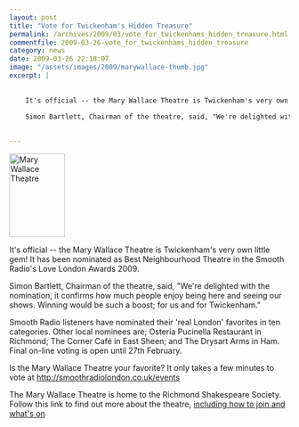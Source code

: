 ```yaml
---
layout: post
title: "Vote for Twickenham's Hidden Treasure"
permalink: /archives/2009/03/vote_for_twickenhams_hidden_treasure.html
commentfile: 2009-03-26-vote_for_twickenhams_hidden_treasure
category: news
date: 2009-03-26 22:18:07
image: "/assets/images/2009/marywallace-thumb.jpg"
excerpt: |
    
    
    It's official -- the Mary Wallace Theatre is Twickenham's very own little gem! It has been nominated as Best Neighbourhood Theatre in the Smooth Radio's Love London Awards 2009.
    
    Simon Bartlett, Chairman of the theatre, said, "We're delighted with the nomination, it confirms how much people enjoy being here and seeing our shows. Winning would be such a boost; for us and for Twickenham."
    

---
```


<a href="/assets/images/2009/marywallace.jpg"><img src="/assets/images/2009/marywallace-thumb.jpg" width="100" height="150" alt="Mary Wallace Theatre" class="photo right" /></a>

It's official -- the Mary Wallace Theatre is Twickenham's very own little gem! It has been nominated as Best Neighbourhood Theatre in the Smooth Radio's Love London Awards 2009.

Simon Bartlett, Chairman of the theatre, said, "We're delighted with the nomination, it confirms how much people enjoy being here and seeing our shows. Winning would be such a boost; for us and for Twickenham."

Smooth Radio listeners have nominated their 'real London' favorites in ten categories. Other local nominees are; Osteria Pucinella Restaurant in Richmond; The Corner Café in East Sheen; and The Drysart Arms in Ham. Final on-line voting is open until 27th February.

Is the Mary Wallace Theatre your favorite? It only takes a few minutes to vote at <http://smoothradiolondon.co.uk/events>

The Mary Wallace Theatre is home to the Richmond Shakespeare Society. Follow this link to find out more about the theatre, [including how to join and what's on](http://www.richmondshakespeare.org.uk)
